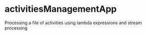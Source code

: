 # activitiesManagementApp
Processing a file of activities using lambda expressions and stream processing
